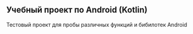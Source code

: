 ## Учебный проект по Android (Kotlin)

Тестовый проект для пробы различных функций и бибилотек Android

